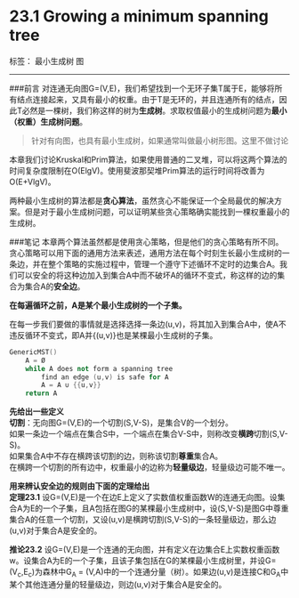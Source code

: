 ﻿# 23.1 Growing a minimum spanning tree

标签： 最小生成树 图

---
###前言
对连通无向图G=(V,E)，我们希望找到一个无环子集T属于E，能够将所有结点连接起来，又具有最小的权重。由于T是无环的，并且连通所有的结点，因此T必然是一棵树，我们称这样的树为**生成树**。求取权值最小的生成树问题为**最小（权重）生成树问题**。

> 针对有向图，也具有最小生成树，如果通常叫做最小树形图。这里不做讨论

本章我们讨论Kruskal和Prim算法，如果使用普通的二叉堆，可以将这两个算法的时间复杂度限制在O(ElgV)。使用斐波那契堆Prim算法的运行时间将改善为O(E+VlgV)。

两种最小生成树的算法都是**贪心算法**，虽然贪心不能保证一个全局最优的解决方案。但是对于最小生成树问题，可以证明某些贪心策略确实能找到一棵权重最小的生成树。

###笔记
本章两个算法虽然都是使用贪心策略，但是他们的贪心策略有所不同。贪心策略可以用下面的通用方法来表述，通用方法在每个时刻生长最小生成树的一条边，并在整个策略的实施过程中，管理一个遵守下述循环不定时的边集合A。我们可以安全的将这种边加入到集合A中而不破坏A的循环不变式，称这样的边的集合为集合A的**安全边**。

**在每遍循环之前，A是某个最小生成树的一个子集。**

在每一步我们要做的事情就是选择选择一条边(u,v)，将其加入到集合A中，使A不违反循环不变式，即A并{(u,v)}也是某棵最小生成树的子集。

```c++
GenericMST()
    A = Ø
    while A does not form a spanning tree
        find an edge (u,v) is safe for A
        A = A ∪ {{u,v}}
    return A
```

**先给出一些定义**  
**切割**：无向图G=(V,E)的一个切割(S,V-S)，是集合V的一个划分。  
如果一条边一个端点在集合S中，一个端点在集合V-S中，则称改变**横跨**切割(S,V-S)。  
如果集合A中不存在横跨该切割的边，则称该切割**尊重**集合A。  
在横跨一个切割的所有边中，权重最小的边称为**轻量级边**，轻量级边可能不唯一。

**用来辨认安全边的规则由下面的定理给出**  
**定理23.1** 设G=(V,E)是一个在边E上定义了实数值权重函数W的连通无向图。设集合A为E的一个子集，且A包括在图G的某棵最小生成树中，设(S,V-S)是图G中尊重集合A的任意一个切割，又设(u,v)是横跨切割(S,V-S)的一条轻量级边，那么边(u,v)对于集合A是安全的。

**推论23.2** 设G=(V,E)是一个连通的无向图，并有定义在边集合E上实数权重函数w。设集合A为E的一个子集，且该子集包括在G的某棵最小生成树里，并设G=(V<sub>c</sub>,E<sub>c</sub>)为森林中G<sub>A</sub> = (V,A)中的一个连通分量（树）。如果边(u,v)是连接C和G<sub>A</sub>中某个其他连通分量的轻量级边，则边(u,v)对于集合A是安全的。